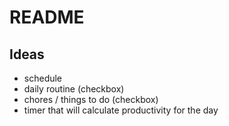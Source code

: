 # README
## Ideas

- schedule
 - daily routine (checkbox)
 - chores / things to do (checkbox)
- timer that will calculate productivity for the day